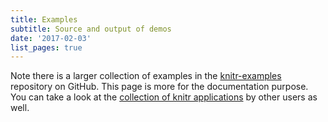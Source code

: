 ```yaml
---
title: Examples
subtitle: Source and output of demos
date: '2017-02-03'
list_pages: true
---
```


Note there is a larger collection of examples in the [knitr-examples](https://github.com/yihui/knitr-examples) repository on GitHub. This page is more for the documentation purpose. You can take a look at the [collection of knitr applications](../demo/showcase) by other users as well.
